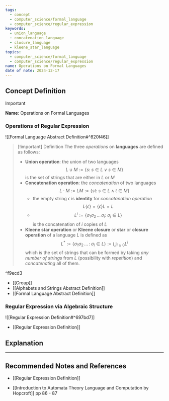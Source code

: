 ```yaml
---
tags:
  - concept
  - computer_science/formal_language
  - computer_science/regular_expression
keywords:
  - union_language
  - concatenation_language
  - closure_language
  - kleene_star_language
topics:
  - computer_science/formal_language
  - computer_science/regular_expression
name: Operations on Formal Languages
date of note: 2024-12-17
---
```


## Concept Definition

>[!important]
>**Name**: Operations on Formal Languages

### Operations of Regular Expression

![[Formal Language Abstract Definition#^820f46]]

>[!important] Definition
>The three *operations* on **languages** are defined as follows:
>- **Union operation**: the union of two languages $$L \cup M := \left\{ s:\; s\in L \lor s \in M \right\} $$ is the set of strings that are either in $L$ or $M$
>- **Concatenation operation**: the *concatenation* of two languages $$L \cdot M := LM := \left\{ st:\; s\in L \land t\in M \right\} $$
>	- the empty string $\epsilon$ is **identity** for *concatanation operation* $$L\{\epsilon\} = \{\epsilon\} L = L$$
>	- $$L^i := \left\{ \sigma_{1}\sigma_{2}\,{}\ldots{}\,\sigma_{i}: \; \sigma_{j} \in L   \right\}$$ is the concatenation of $i$ copies of $L$
>- **Kleene star operation** or **Kleene closure** or **star** or **closure operation** of a language $L$ is defined as $$L^{*} := \left\{ \sigma_{1}\sigma_{2}\,{}\ldots{}\,: \; \sigma_{i} \in L   \right\} := \bigcup_{i \ge 0}L^{i} $$  which is the set of strings that can be formed by taking *any number of strings* from $L$ (possibility with *repetition*) and *concatenating* all of them.

^f9ecd3


- [[Group]]
- [[Alphabets and Strings Abstract Definition]]
- [[Formal Language Abstract Definition]]

### Regular Expression via Algebraic Structure

![[Regular Expression Definition#^697bd7]]

- [[Regular Expression Definition]]



## Explanation





-----------
##  Recommended Notes and References

- [[Regular Expression Definition]]


- [[Introduction to Automata Theory Language and Computation by Hopcroft]] pp 86 - 87
